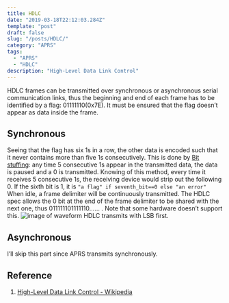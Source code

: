 ```yaml
---
title: HDLC
date: "2019-03-18T22:12:03.284Z"
template: "post"
draft: false
slug: "/posts/HDLC/"
category: "APRS"
tags:
  - "APRS"
  - "HDLC"
description: "High-Level Data Link Control"
---
```


HDLC frames can be transmitted over synchronous or asynchronous serial communication links, thus the beginning and end of each frame has to be identified by a flag: 01111110(0x7E). It must be ensured that the flag doesn’t appear as data inside the frame.

## Synchronous 
Seeing that the flag has six 1s in a row,  the other data is encoded such that it never contains more than five 1s consecutively. This is done by [Bit stuffing](https://en.wikipedia.org/wiki/Bit_stuffing): any time 5 consecutive 1s appear in the transmitted data, the data is paused and a 0 is transmitted.
Knowing of this method, every time it receives 5 consecutive 1s, the receiving device would strip out the following 0. If the sixth bit is 1, it is
 `"a flag" if seventh_bit==0 else "an error"`
When idle, a frame delimiter will be continuously transmitted. The HDLC spec allows the 0 bit at the end of the frame delimiter to be shared with the next one, thus 011111101111110…… . Note that some hardware doesn’t support this.
![image of waveform](./NrziEncodedFlags.png)
HDLC transmits with LSB first.

## Asynchronous
I’ll skip this part since APRS transmits synchronously.

## Reference
1. [High-Level Data Link Control - Wikipedia](https://en.wikipedia.org/wiki/High-Level_Data_Link_Control)
